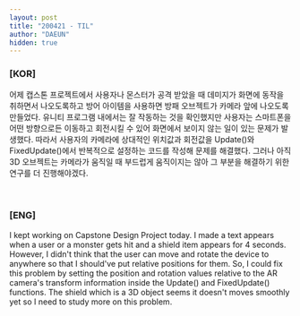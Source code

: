 ```yaml
---
layout: post
title: "200421 - TIL"
author: "DAEUN"
hidden: true
---
```


### [KOR]
어제 캡스톤 프로젝트에서 사용자나 몬스터가 공격 받았을 때 데미지가 화면에 동작을 취하면서 나오도록하고 방어 아이템을 사용하면 방패 오브젝트가 카메라 앞에 나오도록 만들었다. 유니티 프로그램 내에서는 잘 작동하는 것을 확인했지만 사용자는 스마트폰을 어떤 방향으로든 이동하고 회전시킬 수 있어 화면에서 보이지 않는 일이 있는 문제가 발생했다. 따라서 사용자의 카메라에 상대적인 위치값과 회전값을 Update()와 FixedUpdate()에서 반복적으로 설정하는 코드를 작성해 문제를 해결했다. 그러나 아직 3D 오브젝트는 카메라가 움직일 때 부드럽게 움직이지는 않아 그 부분을 해결하기 위한 연구를 더 진행해야겠다.
<br><br><br>
### [ENG]
I kept working on Capstone Design Project today. I made a text appears when a user or a monster gets hit and a shield item appears for 4 seconds. However, I didn't think that the user can move and rotate the device to anywhere so that I should've put relative positions for them. So, I could fix this problem by setting the position and rotation values relative to the AR camera's transform information inside the Update() and FixedUpdate() functions. The shield which is a 3D object seems it doesn't moves smoothly yet so I need to study more on this problem.